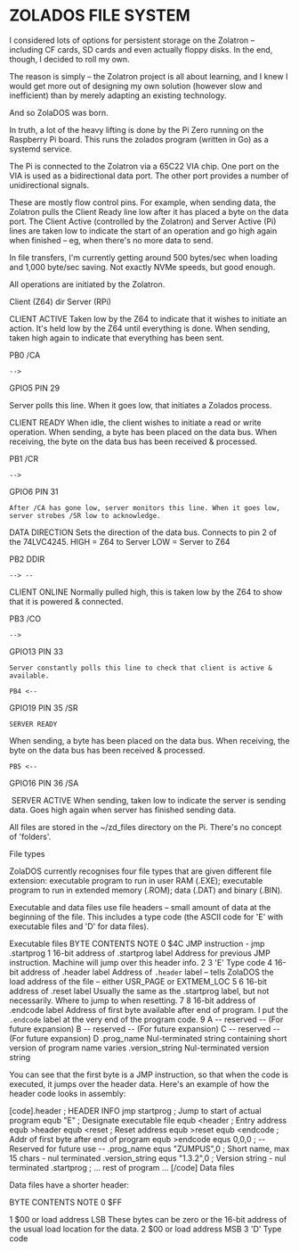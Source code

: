 # ZOLADOS FILE SYSTEM

I considered lots of options for persistent storage on the Zolatron – including CF cards, SD cards and even actually floppy disks. In the end, though, I decided to roll my own.

The reason is simply – the Zolatron project is all about learning, and I knew I would get more out of designing my own solution (however slow and inefficient) than by merely adapting an existing technology.

And so ZolaDOS was born.

In truth, a lot of the heavy lifting is done by the Pi Zero running on the Raspberry Pi board. This runs the zolados program (written in Go) as a systemd service.

The Pi is connected to the Zolatron via a 65C22 VIA chip. One port on the VIA is used as a bidirectional data port. The other port provides a number of unidirectional signals.

These are mostly flow control pins. For example, when sending data, the Zolatron pulls the Client Ready line low after it has placed a byte on the data port. The Client Active (controlled by the Zolatron) and Server Active (Pi) lines are taken low to indicate the start of an operation and go high again when finished – eg, when there's no more data to send.

In file transfers, I'm currently getting around 500 bytes/sec when loading and 1,000 byte/sec saving. Not exactly NVMe speeds, but good enough.

All operations are initiated by the Zolatron.

Client (Z64)
	dir
	Server (RPi)


CLIENT ACTIVE
Taken low by the Z64 to indicate that it wishes to initiate an action. It's held low by the Z64 until everything is done.
When sending, taken high again to indicate that everything has been sent.



PB0
/CA

	-->

GPIO5
PIN 29



Server polls this line. When it goes low, that initiates a Zolados process.


CLIENT READY
When idle, the client wishes to initiate a read or write operation.
When sending, a byte has been placed on the data bus.
When receiving, the byte on the data bus has been received & processed.

PB1
/CR

	-->

GPIO6
PIN 31

	After /CA has gone low, server monitors this line. When it goes low, server strobes /SR low to acknowledge.


DATA DIRECTION
Sets the direction of the data bus. Connects to pin 2 of the 74LVC4245.
HIGH = Z64 to Server
LOW = Server to Z64



PB2
DDIR

	-->	--



CLIENT ONLINE
Normally pulled high, this is taken low by the Z64 to show that it is powered & connected.



PB3
/CO

	-->

GPIO13
PIN 33

	Server constantly polls this line to check that client is active & available.

	PB4	<--

GPIO19
PIN 35
/SR

	SERVER READY
When sending, a byte has been placed on the data bus.
When receiving, the byte on the data bus has been received & processed.

	PB5	<--

GPIO16
PIN 36
/SA



 SERVER ACTIVE
When sending, taken low to indicate the server is sending data. Goes high again when server has finished sending data.

All files are stored in the ~/zd_files directory on the Pi. There's no concept of 'folders'.

File types

ZolaDOS currently recognises four file types that are given different file extension: executable program to run in user RAM (.EXE); executable program to run in extended memory (.ROM); data (.DAT) and binary (.BIN).

Executable and data files use file headers – small amount of data at the beginning of the file. This includes a type code (the ASCII code for 'E' with executable files and 'D' for data files).

Executable files
BYTE	CONTENTS	NOTE
0	$4C	JMP instruction - jmp .startprog
1	16-bit address of .startprog label	Address for previous JMP instruction. Machine will jump over this header info.
2
3	'E'	Type code
4	16-bit address of .header label	Address of <code>.header</code> label – tells ZolaDOS the load address of the file – either USR_PAGE or EXTMEM_LOC
5
6	16-bit address of .reset label	Usually the same as the .startprog label, but not necessarily. Where to jump to when resetting.
7
8	16-bit address of .endcode label	Address of first byte available after end of program. I put the <code>.endcode</code> label at the very end of the program code.
9
A	-- reserved --	(For future expansion)
B	-- reserved --	(For future expansion)
C	-- reserved --	(For future expansion)
D	.prog_name	Nul-terminated string containing short version of program name
varies	.version_string	Nul-terminated version string

You can see that the first byte is a JMP instruction, so that when the code is executed, it jumps over the header data. Here's an example of how the header code looks in assembly:

[code].header              ; HEADER INFO
    jmp startprog    ; Jump to start of actual program
    equb "E"         ; Designate executable file
    equb &lt;header     ; Entry address
    equb &gt;header
    equb &lt;reset      ; Reset address
    equb &gt;reset
    equb &lt;endcode    ; Addr of first byte after end of program
    equb &gt;endcode
    equs 0,0,0       ; -- Reserved for future use --
.prog_name
    equs "ZUMPUS",0  ; Short name, max 15 chars - nul terminated
.version_string
    equs "1.3.2",0   ; Version string - nul terminated
.startprog
  ; ... rest of program ...
[/code]
Data files

Data files have a shorter header:

BYTE	CONTENTS	NOTE
0	$FF

1	$00 or load address LSB	These bytes can be zero or the 16-bit address of the usual load location for the data.
2	$00 or load address MSB
3	'D'	Type code
